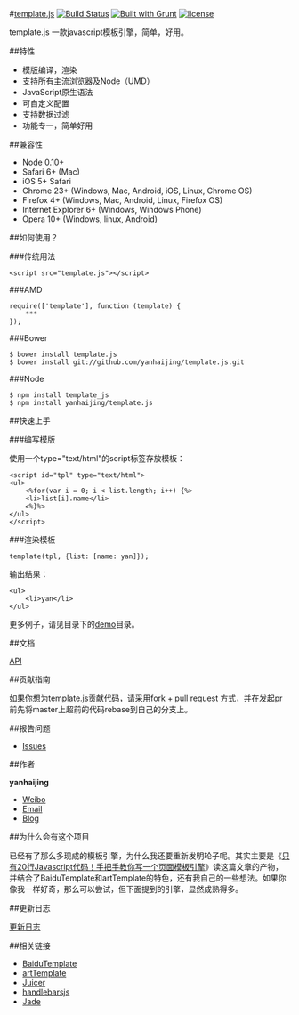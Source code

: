#[template.js](https://github.com/yanhaijing/template.js) [![Build Status](https://travis-ci.org/yanhaijing/template.js.svg?branch=master)](https://travis-ci.org/yanhaijing/template.js) [![Built with Grunt](https://cdn.gruntjs.com/builtwith.png)](http://gruntjs.com/) [![license](https://img.shields.io/badge/license-MIT-blue.svg)](https://github.com/yanhaijing/template.js/blob/master/MIT-LICENSE.txt)

template.js 一款javascript模板引擎，简单，好用。

##特性

- 模版编译，渲染
- 支持所有主流浏览器及Node（UMD）
- JavaScript原生语法
- 可自定义配置
- 支持数据过滤
- 功能专一，简单好用

##兼容性

- Node 0.10+
- Safari 6+ (Mac)
- iOS 5+ Safari
- Chrome 23+ (Windows, Mac, Android, iOS, Linux, Chrome OS)
- Firefox 4+ (Windows, Mac, Android, Linux, Firefox OS)
- Internet Explorer 6+ (Windows, Windows Phone)
- Opera 10+ (Windows, linux, Android)

##如何使用？

###传统用法
	
	<script src="template.js"></script>

###AMD

	require(['template'], function (template) {
		***
	});

###Bower

	$ bower install template.js
	$ bower install git://github.com/yanhaijing/template.js.git

###Node

	$ npm install template_js
	$ npm install yanhaijing/template.js

##快速上手

###编写模版

使用一个type="text/html"的script标签存放模板：

	<script id="tpl" type="text/html">
	<ul>
		<%for(var i = 0; i < list.length; i++) {%>
		<li>list[i].name</li>
		<%}%>
	</ul>
	</script>

###渲染模板

	template(tpl, {list: [name: yan]});

输出结果：

	<ul>
		<li>yan</li>
	</ul>

更多例子，请见目录下的[demo](demo)目录。

##文档

[API](doc/api.md)

##贡献指南

如果你想为template.js贡献代码，请采用fork + pull request 方式，并在发起pr前先将master上超前的代码rebase到自己的分支上。

##报告问题

- [Issues](https://github.com/yanhaijing/template.js/issues "report question")

##作者

**yanhaijing**

- [Weibo](http://weibo.com/yanhaijing1234 "yanhaijing's Weibo")
- [Email](mailto:yanhaijing@yeah.net "yanhaijing's Email")
- [Blog](http://yanhaijing.com "yanhaijing's Blog")

##为什么会有这个项目

已经有了那么多现成的模板引擎，为什么我还要重新发明轮子呢。其实主要是《[只有20行Javascript代码！手把手教你写一个页面模板引擎](http://blog.jobbole.com/56689/)》读这篇文章的产物，并结合了BaiduTemplate和artTemplate的特色，还有我自己的一些想法。如果你像我一样好奇，那么可以尝试，但下面提到的引擎，显然成熟得多。

##更新日志

[更新日志](CHANGELOG.md)

##相关链接

- [BaiduTemplate](http://tangram.baidu.com/BaiduTemplate/)
- [artTemplate](https://github.com/aui/artTemplate/)
- [Juicer](http://juicer.name/)
- [handlebarsjs](http://handlebarsjs.com/)
- [Jade](http://jade-lang.com/)